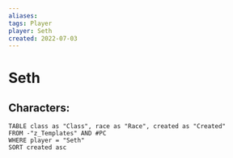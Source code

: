 ```yaml
---
aliases: 
tags: Player
player: Seth
created: 2022-07-03
---
```

# Seth

## Characters:
```dataview
TABLE class as "Class", race as "Race", created as "Created" 
FROM -"z_Templates" AND #PC 
WHERE player = "Seth" 
SORT created asc
```
